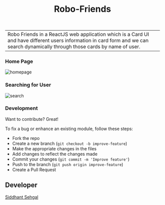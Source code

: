 <h1 align="center"> Robo-Friends </h1> <br>

<table>
	<tr>
		<td>
			Robo Friends in a ReactJS web application which is a Card UI and have different users information in card form and we can search dynamically through those cards by name of user.
		</td>
	</tr>
</table>


### Home Page

![homepage](https://user-images.githubusercontent.com/35633575/48636868-17798f00-e9f2-11e8-9f76-14061bd3f24f.png)

### Searching for User

![search](https://user-images.githubusercontent.com/35633575/48636896-2bbd8c00-e9f2-11e8-9aba-38ce00699f55.png)

### Development

Want to contribute? Great!

To fix a bug or enhance an existing module, follow these steps:

- Fork the repo
- Create a new branch (`git checkout -b improve-feature`)
- Make the appropriate changes in the files
- Add changes to reflect the changes made
- Commit your changes (`git commit -m 'Improve feature'`)
- Push to the branch (`git push origin improve-feature`)
- Create a Pull Request

## Developer

[Siddhant Sehgal](https://github.com/makaralis)

